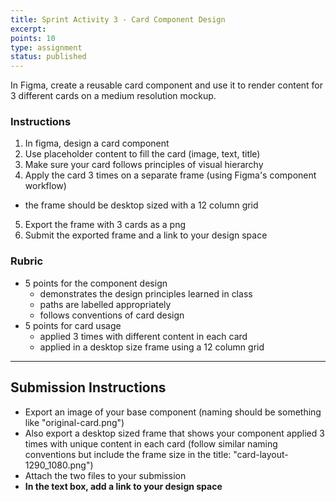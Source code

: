 ```yaml
---
title: Sprint Activity 3 - Card Component Design
excerpt:
points: 10
type: assignment
status: published
---
```


In Figma, create a reusable card component and use it to render content for 3 different cards on a medium resolution mockup.

### Instructions

1. In figma, design a card component
2. Use placeholder content to fill the card (image, text, title)
3. Make sure your card follows principles of visual hierarchy
4. Apply the card 3 times on a separate frame (using Figma's component workflow)

- the frame should be desktop sized with a 12 column grid

5. Export the frame with 3 cards as a png
6. Submit the exported frame and a link to your design space

### Rubric

- 5 points for the component design
  - demonstrates the design principles learned in class
  - paths are labelled appropriately
  - follows conventions of card design
- 5 points for card usage
  - applied 3 times with different content in each card
  - applied in a desktop size frame using a 12 column grid

---

<h2>Submission Instructions</h2>

- Export an image of your base component (naming should be something like "original-card.png")
- Also export a desktop sized frame that shows your component applied 3 times with unique content in each card (follow similar naming conventions but include the frame size in the title: "card-layout-1290_1080.png")
- Attach the two files to your submission
- **In the text box, add a link to your design space**

